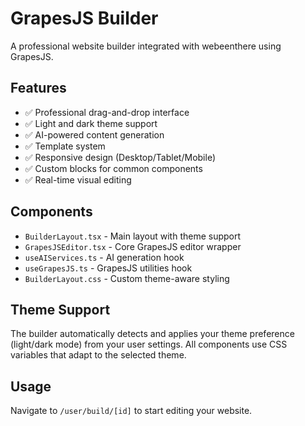 # GrapesJS Builder

A professional website builder integrated with webeenthere using GrapesJS.

## Features

- ✅ Professional drag-and-drop interface
- ✅ Light and dark theme support
- ✅ AI-powered content generation
- ✅ Template system
- ✅ Responsive design (Desktop/Tablet/Mobile)
- ✅ Custom blocks for common components
- ✅ Real-time visual editing

## Components

- `BuilderLayout.tsx` - Main layout with theme support
- `GrapesJSEditor.tsx` - Core GrapesJS editor wrapper
- `useAIServices.ts` - AI generation hook
- `useGrapesJS.ts` - GrapesJS utilities hook
- `BuilderLayout.css` - Custom theme-aware styling

## Theme Support

The builder automatically detects and applies your theme preference (light/dark mode) from your user settings. All components use CSS variables that adapt to the selected theme.

## Usage

Navigate to `/user/build/[id]` to start editing your website.

